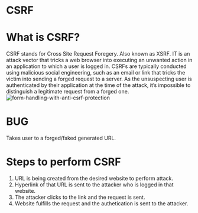 # CSRF
# What is CSRF? 
CSRF stands for Cross Site Request Foregery. Also known as XSRF. IT is an attack vector that tricks a web browser into executing an unwanted action in an application to which a user is logged in. CSRFs are typically conducted using malicious social engineering, such as an email or link that tricks the victim into sending a forged request to a server. As the unsuspecting user is authenticated by their application at the time of the attack, it’s impossible to distinguish a legitimate request from a forged one.  
![form-handling-with-anti-csrf-protection](https://user-images.githubusercontent.com/115407638/203840620-18971121-a48d-4260-8c17-62a76e2abe54.png)

# BUG
Takes user to a forged/faked generated URL. 

# Steps to perform CSRF 
1) URL is being created from the desired website to perform attack. 
2) Hyperlink of that URL is sent to the attacker who is logged in that website. 
3) The attacker clicks to the link and the request is sent. 
4) Website fulfills the request and the authetication is sent to the attacker. 
